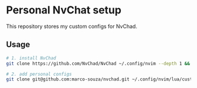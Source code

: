 # Personal NvChat setup

This repository stores my custom configs for NvChad.

## Usage


```sh
# 1. install NvChad
git clone https://github.com/NvChad/NvChad ~/.config/nvim --depth 1 && nvim

# 2. add personal configs
git clone git@github.com:marco-souza/nvchad.git ~/.config/nvim/lua/custom/
```
